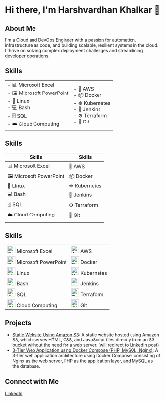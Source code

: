 # Hi there, I'm Harshvardhan Khalkar 👋

## About Me
I'm a Cloud and DevOps Engineer with a passion for automation, infrastructure as code, and building scalable, resilient systems in the cloud. I thrive on solving complex deployment challenges and streamlining developer operations.
<!--
## Skills
- 📊 Microsoft Excel
- 🖼️ Microsoft PowerPoint
- 🐧 Linux
- 💻 Bash
- 🗄️ SQL
- ☁️ Cloud Computing
- 🧰 AWS
- 📦 Docker
- ☸️ Kubernetes
- 🧪 Jenkins
- ⚙️ Terraform
- 🧬 Git
-->
## Skills

<table>
  <tr>
    <td>
      - 📊 Microsoft Excel<br>
      - 🖼️ Microsoft PowerPoint<br>
      - 🐧 Linux<br>
      - 💻 Bash<br>
      - 🗄️ SQL<br>
      - ☁️ Cloud Computing
    </td>
    <td>
      - 🧰 AWS<br>
      - 📦 Docker<br>
      - ☸️ Kubernetes<br>
      - 🧪 Jenkins<br>
      - ⚙️ Terraform<br>
      - 🧬 Git
    </td>
  </tr>
</table>

## Skills

| Skills                | Skills          |
|-----------------------|-----------------|
| 📊 Microsoft Excel    | 🧰 AWS          |
| 🖼️ Microsoft PowerPoint | 📦 Docker      |
| 🐧 Linux              | ☸️ Kubernetes   |
| 💻 Bash               | 🧪 Jenkins      |
| 🗄️ SQL               | ⚙️ Terraform    |
| ☁️ Cloud Computing    | 🧬 Git          |
|                       |                 |


## Skills

<table>
  <tr>
    <td><img src="https://upload.wikimedia.org/wikipedia/commons/7/73/Microsoft_Excel_2013_logo.svg" height="25" alt="Excel" /> Microsoft Excel</td>
    <td><img src="https://cdn.jsdelivr.net/gh/devicons/devicon/icons/amazonwebservices/amazonwebservices-original.svg" height="25" alt="AWS" /> AWS</td>
  </tr>
  <tr>
    <td><img src="https://upload.wikimedia.org/wikipedia/commons/0/0b/Microsoft_PowerPoint_2013_logo.svg" height="25" alt="PowerPoint" /> Microsoft PowerPoint</td>
    <td><img src="https://cdn.jsdelivr.net/gh/devicons/devicon/icons/docker/docker-original.svg" height="25" alt="Docker" /> Docker</td>
  </tr>
  <tr>
    <td><img src="https://cdn.jsdelivr.net/gh/devicons/devicon/icons/linux/linux-original.svg" height="25" alt="Linux" /> Linux</td>
    <td><img src="https://cdn.jsdelivr.net/gh/devicons/devicon/icons/kubernetes/kubernetes-plain.svg" height="25" alt="Kubernetes" /> Kubernetes</td>
  </tr>
  <tr>
    <td><img src="https://cdn.jsdelivr.net/gh/devicons/devicon/icons/bash/bash-original.svg" height="25" alt="Bash" /> Bash</td>
    <td><img src="https://cdn.jsdelivr.net/gh/devicons/devicon/icons/jenkins/jenkins-original.svg" height="25" alt="Jenkins" /> Jenkins</td>
  </tr>
  <tr>
    <td><img src="https://cdn.jsdelivr.net/gh/devicons/devicon/icons/mysql/mysql-original.svg" height="25" alt="SQL" /> SQL</td>
    <td><img src="https://cdn.jsdelivr.net/gh/devicons/devicon/icons/terraform/terraform-original.svg" height="25" alt="Terraform" /> Terraform</td>
  </tr>
  <tr>
    <td><img src="https://img.icons8.com/ios-filled/50/000000/cloud.png" height="25" alt="Cloud Computing" /> Cloud Computing</td>
    <td><img src="https://cdn.jsdelivr.net/gh/devicons/devicon/icons/git/git-original.svg" height="25" alt="Git" /> Git</td>
  </tr>
</table>



## Projects
- [Static Website Using Amazon S3](https://www.linkedin.com/posts/harshvardhan-khalkar-5b813531b_host-a-static-website-using-amazon-s3-amazon-activity-7340702265822883840-JffD?utm_source=share&utm_medium=member_desktop&rcm=ACoAAFD_1BwBFmvF-YjhdKe2_H9KMO0RvM6nY24): A static website hosted using Amazon S3, which serves HTML, CSS, and JavaScript files directly from an S3 bucket without the need for a web server. (will redirect to LinkedIn post)
- [3-Tier Web Application using Docker Compose (PHP, MySQL, Nginx)](https://github.com/harshkhalkar/project/tree/main/docker-compose/3%20Tier%20Application): A 3-tier web application architecture using Docker Compose, consisting of Nginx as the web server, PHP as the application layer, and MySQL as the database.

## Connect with Me
[LinkedIn](https://www.linkedin.com/in/harshvardhan-khalkar-5b813531b)
